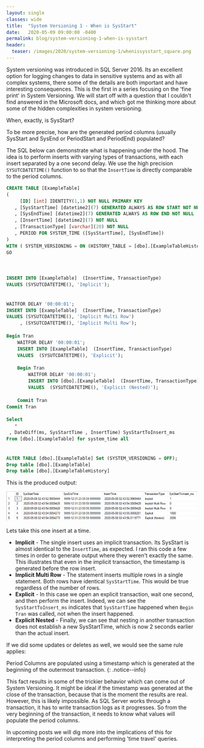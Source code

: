```yaml
---
layout: single
classes: wide
title:  "System Versioning 1 - When is SysStart"
date:   2020-05-09 09:00:00 -0400
permalink: blog/system-versioning-1-when-is-sysstart
header:
  teaser: /images/2020/system-versioning-1/whenissysstart_square.png
---
```


System versioning was introduced in SQL Server 2016. Its an excellent option for logging changes to data in sensitive systems and as with all complex systems, there some of the details are both important and have interesting consequences. This is the first in a series focusing on the 'fine print' in System Versioning. We will start off with a question that I couldn't find answered in the Microsoft docs, and which got me thinking more about some of the hidden complexities in system versioning.

When, exactly, is SysStart? 

To be more precise, how are the generated period columns (usually SysStart and SysEnd or PeriodStart and PeriodEnd) populated? 

The SQL below can demonstrate what is happening under the hood. The idea is to perform inserts with varying types of transactions, with each insert separated by a one second delay. We use the high precision `SYSUTCDATETIME()` function to so that the `InsertTime` is directly comparable to the period columns.

``` sql
CREATE TABLE [ExampleTable]  
(   
     [ID] [int] IDENTITY(1,1) NOT NULL PRIMARY KEY  
   , [SysStartTime] [datetime2](7) GENERATED ALWAYS AS ROW START NOT NULL   
   , [SysEndTime] [datetime2](7) GENERATED ALWAYS AS ROW END NOT NULL   
   , [InsertTime] [datetime2](7) NOT NULL
   , [TransactionType] [varchar](20) NOT NULL
   , PERIOD FOR SYSTEM_TIME ([SysStartTime], [SysEndTime])   
)    
WITH ( SYSTEM_VERSIONING = ON (HISTORY_TABLE = [dbo].[ExampleTableHistory] , DATA_CONSISTENCY_CHECK = ON ));   
GO   



INSERT INTO [ExampleTable]  (InsertTime, TransactionType)
VALUES (SYSUTCDATETIME(), 'Implicit');  


WAITFOR DELAY '00:00:01';  
INSERT INTO [ExampleTable]  (InsertTime, TransactionType)
VALUES (SYSUTCDATETIME(), 'Implicit Multi Row')
     , (SYSUTCDATETIME(), 'Implicit Multi Row');  

Begin Tran
    WAITFOR DELAY '00:00:01';  
    INSERT INTO [ExampleTable]  (InsertTime, TransactionType)
    VALUES  (SYSUTCDATETIME(), 'Explicit');  
    
    Begin Tran
        WAITFOR DELAY '00:00:01';   
        INSERT INTO [dbo].[ExampleTable]  (InsertTime, TransactionType)
        VALUES  (SYSUTCDATETIME(), 'Explicit (Nested)');  

    Commit Tran
Commit Tran

Select 
   *
 , DateDiff(ms, SysStartTime , InsertTime) SysStartToInsert_ms 
From [dbo].[ExampleTable] for system_time all


ALTER TABLE [dbo].[ExampleTable] Set (SYSTEM_VERSIONING = OFF); 
Drop table [dbo].[ExampleTable]
Drop table [dbo].[ExampleTableHistory]
```

This is the produced output:

![](/images/2020/system-versioning-1/blog1.png)

Lets take this one insert at a time. 
* **Implicit** - The single insert uses an implicit transaction. Its SysStart is almost identical to the `InsertTime`, as expected. I ran this code a few times in order to generate output where they weren't exactly the same. This illustrates that even in the implicit transaction, the timestamp is generated before the row insert.
* **Implicit Multi Row** - The statement inserts multiple rows in a single statement. Both rows have identical `SysStartTime`. This would be true regardless of the number of rows.
* **Explicit** - In this case we open an explicit transaction, wait one second, and then perform the insert. Indeed, we can see the `SysStartToInsert_ms` indicates that `SysStartTime` happened when `Begin Tran` was called, not when the insert happened. 
* **Explicit Nested** - Finally, we can see that nesting in another transaction does not establish a new SysStartTime, which is now 2 seconds earlier than the actual insert. 

If we did some updates or deletes as well, we would see the same rule applies:

Period Columns are populated using a timestamp which is generated at the beginning of the outermost transaction.
{: .notice--info} 

This fact results in some of the trickier behavior which can come out of System Versioning. It might be ideal if the timestamp was generated at the close of the transaction, because that is the moment the results are real. However, this is likely impossible. As SQL Server works through a transaction, it has to write transaction logs as it progresses. So from the very beginning of the transaction, it needs to know what values will populate the period columns.

In upcoming posts we will dig more into the implications of this for interpreting the period columns and performing 'time travel' queries.

